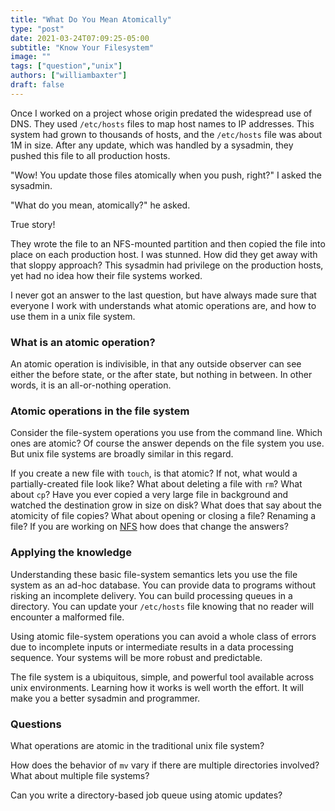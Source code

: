 ```yaml
---
title: "What Do You Mean Atomically"
type: "post"
date: 2021-03-24T07:09:25-05:00
subtitle: "Know Your Filesystem"
image: ""
tags: ["question","unix"]
authors: ["williambaxter"]
draft: false
---
```


Once I worked on a project whose origin predated the widespread use of DNS.
They used `/etc/hosts` files to map host names to IP addresses. This system
had grown to thousands of hosts, and the `/etc/hosts` file was about 1M in
size. After any update, which was handled by a sysadmin, they pushed this file
to all production hosts.

"Wow! You update those files atomically when you push, right?" I asked the
sysadmin.

"What do you mean, atomically?" he asked.

True story!


They wrote the file to an NFS-mounted partition and then copied the file into
place on each production host. I was stunned. How did they get away with that
sloppy approach? This sysadmin had privilege on the production hosts, yet had
no idea how their file systems worked.

I never got an answer to the last question, but have always made sure that
everyone I work with understands what atomic operations are, and how to use
them in a unix file system.

### What is an atomic operation?

An atomic operation is indivisible, in that any outside observer can see
either the before state, or the after state, but nothing in between. In other
words, it is an all-or-nothing operation.

### Atomic operations in the file system

Consider the file-system operations you use from the command line. Which ones
are atomic? Of course the answer depends on the file system you use. But unix
file systems are broadly similar in this regard.

If you create a new file with `touch`, is that atomic? If not, what would
a partially-created file look like? What about deleting a file with `rm`? What
about `cp`? Have you ever copied a very large file in background and watched
the destination grow in size on disk? What does that say about the atomicity
of file copies? What about opening or closing a file? Renaming a file? If you
are working on [NFS](https://en.wikipedia.org/wiki/Network_File_System) how
does that change the answers?

### Applying the knowledge

Understanding these basic file-system semantics lets you use the file system
as an ad-hoc database. You can provide data to programs without risking an
incomplete delivery. You can build processing queues in a directory. You can
update your `/etc/hosts` file knowing that no reader will encounter
a malformed file.

Using atomic file-system operations you can avoid a whole class of errors due
to incomplete inputs or intermediate results in a data processing sequence.
Your systems will be more robust and predictable.

The file system is a ubiquitous, simple, and powerful tool available across
unix environments. Learning how it works is well worth the effort. It will
make you a better sysadmin and programmer.


### Questions

What operations are atomic in the traditional unix file system?

How does the behavior of `mv` vary if there are multiple directories involved?
What about multiple file systems?

Can you write a directory-based job queue using atomic updates?

